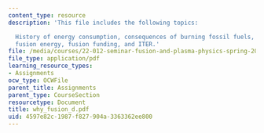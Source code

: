 ```yaml
---
content_type: resource
description: 'This file includes the following topics:

  History of energy consumption, consequences of burning fossil fuels, fission energy,
  fusion energy, fusion funding, and ITER.'
file: /media/courses/22-012-seminar-fusion-and-plasma-physics-spring-2006/4597e82c1987f827904a3363362ee800_why_fusion_d.pdf
file_type: application/pdf
learning_resource_types:
- Assignments
ocw_type: OCWFile
parent_title: Assignments
parent_type: CourseSection
resourcetype: Document
title: why_fusion_d.pdf
uid: 4597e82c-1987-f827-904a-3363362ee800
---
```

